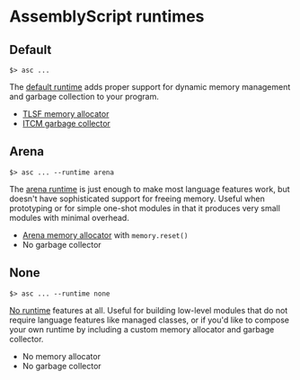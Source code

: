 AssemblyScript runtimes
=======================

Default
-------

```
$> asc ...
```

The [default runtime](./default.ts) adds proper support for dynamic memory management and garbage collection to your program.

* [TLSF memory allocator](../assembly/allocator/tlsf.ts)
* [ITCM garbage collector](../assembly/collector/itcm.ts)

Arena
-----

```
$> asc ... --runtime arena
```

The [arena runtime](./arena.ts) is just enough to make most language features work, but doesn't have sophisticated support for freeing memory. Useful when prototyping or for simple one-shot modules in that it produces very small modules with minimal overhead.

* [Arena memory allocator](../assembly/allocator/arena.ts) with `memory.reset()`
* No garbage collector

None
-----------------

```
$> asc ... --runtime none
```

[No runtime](./none.ts) features at all. Useful for building low-level modules that do not require language features like managed classes, or if you'd like to compose your own runtime by including a custom memory allocator and garbage collector.

* No memory allocator
* No garbage collector
